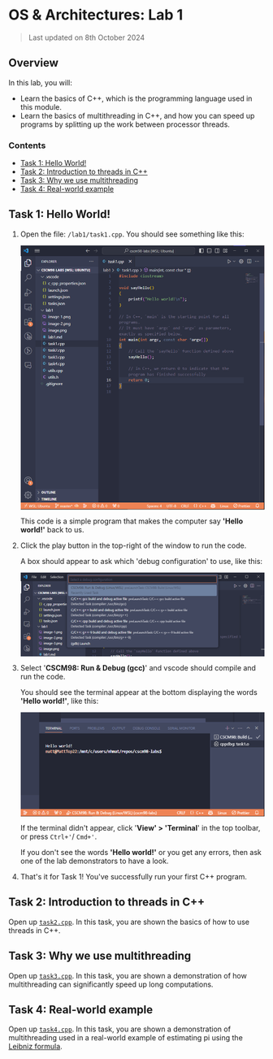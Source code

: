 # OS & Architectures: Lab 1

> Last updated on 8th October 2024

## Overview

In this lab, you will:

- Learn the basics of C++, which is the programming language used in this module.
- Learn the basics of multithreading in C++, and how you can speed up programs by splitting up the work between processor threads.

### Contents

- [Task 1: Hello World!](#task-1-hello-world)
- [Task 2: Introduction to threads in C++](#task-2-introduction-to-threads-in-c)
- [Task 3: Why we use multithreading](#task-3-why-we-use-multithreading)
- [Task 4: Real-world example](#task-4-real-world-example)

## Task 1: Hello World!

1. Open the file: `/lab1/task1.cpp`. You should see something like this:

   <img src="./img/lab1-screen1.png" width=600 alt="A screenshot of vscode with task1.cpp open" style="display: block; margin: 0 auto" />

   This code is a simple program that makes the computer say **'Hello world!'** back to us.

2. Click the play button in the top-right of the window to run the code.

   A box should appear to ask which 'debug configuration' to use, like this:

   <img src="./img/lab1-screen2.png" width=600 alt="A screenshot of vscode showing the 'debug configuration' selection menu" style="display: block; margin: 0 auto" />

3. Select '**CSCM98: Run & Debug (gcc)**' and vscode should compile and run the code.

   You should see the terminal appear at the bottom displaying the words **'Hello world!'**, like this:

   <img src="./img/lab1-screen3.png" width=600 alt="A screenshot of vscode showing the integrated terminal open" style="display: block; margin: 0 auto" />

   If the terminal didn't appear, click '**View' > 'Terminal**' in the top toolbar, or press `Ctrl+'`/ `Cmd+'`.

   If you don't see the words **'Hello world!'** or you get any errors, then ask one of the lab demonstrators to have a look.

4. That's it for Task 1! You've successfully run your first C++ program.

## Task 2: Introduction to threads in C++

Open up [`task2.cpp`](./task2.cpp). In this task, you are shown the basics of how to use threads in C++.

## Task 3: Why we use multithreading

Open up [`task3.cpp`](./task3.cpp). In this task, you are shown a demonstration of how multithreading can significantly speed up long computations.

## Task 4: Real-world example

Open up [`task4.cpp`](./task4.cpp). In this task, you are shown a demonstration of multithreading used in a real-world example of estimating pi using the [Leibniz formula](https://en.wikipedia.org/wiki/Leibniz_formula_for_π).
